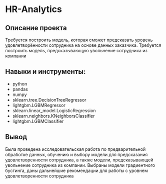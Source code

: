 # HR-Analytics


## Описание проекта     
Требуется построить модель, которая сможет предсказать уровень удовлетворённости сотрудника на основе данных заказчика. 
Требуется построить модель, предсказывающую увольнение сотрудника из компании

## Навыки и инструменты:
- python
- pandas
- numpy
- sklearn.tree.DecisionTreeRegressor
- lightgbm.LGBMRegressor
- sklearn.linear_model.LogisticRegression
- sklearn.neighbors.KNeighborsClassifier
- lightgbm.LGBMClassifier

## Вывод    
Была проведена исследовательская работа по предварительной обработке данных, обучению и выбору модели для предсказания удовлетворенности сотрудника, а также модели, предсказывающей увольнение сотрудника из компании. Выбраны модели градиентного бустинга, даны дальнейшие рекомендации для работы с уровнем удовлетворенности сотрудника
